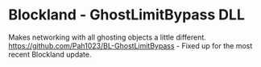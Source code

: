# Blockland - GhostLimitBypass DLL
Makes networking with all ghosting objects a little different. 
 https://github.com/Pah1023/BL-GhostLimitBypass - Fixed up for the most recent Blockland update.
